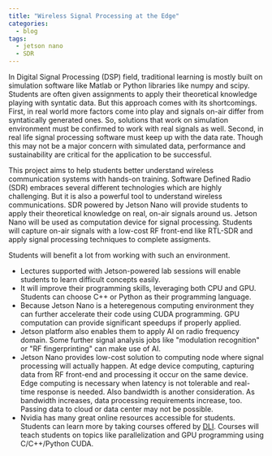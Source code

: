 ```yaml
---
title: "Wireless Signal Processing at the Edge"
categories:
  - blog
tags:
  - jetson nano
  - SDR
---
```


In Digital Signal Processing (DSP) field, traditional learning is mostly built on simulation software like Matlab or Python libraries like numpy and scipy. Students are often given assignments to apply their theoretical knowledge playing with syntatic data. But this approach comes with its shortcomings. First, in real world more factors come into play and signals on-air differ from syntatically generated ones. So, solutions that work on simulation environment must be confirmed to work with real signals as well. Second, in real life signal processing software must keep up with the data rate. Though this may not be a major concern with simulated data, performance and sustainability are critical for the application to be successful. 

This project aims to help students better understand wireless communication systems with hands-on training. Software Defined Radio (SDR) embraces several different technologies which are highly challenging. But it is also a powerful tool to understand wireless communications. SDR powered by Jetson Nano will provide students to apply their theoretical knowledge on real, on-air signals around us. Jetson Nano will be used as computation device for signal processing. Students will capture on-air signals with a low-cost RF front-end like RTL-SDR and apply signal processing techniques to complete assigments. 

Students will benefit a lot from working with such an environment.
- Lectures supported with Jetson-powered lab sessions will enable students to learn difficult concepts easily. 
- It will improve their programming skills, leveraging both CPU and GPU. Students can choose C++ or Python as their programming language. 
- Because Jetson Nano is a heteregenous computing environment they can further accelerate their code using CUDA programming. GPU computation can provide significant speedups if properly applied. 
- Jetson platform also enables them to apply AI on radio frequency domain. Some further signal analysis jobs like "modulation recognition" or "RF fingerprinting" can make use of AI. 
- Jetson Nano provides low-cost solution to computing node where signal processing will actually happen. At edge device computing, capturing data from RF front-end and processing it occur on the same device. Edge computing is necessary when latency is not tolerable and real-time response is needed. Also bandwidth is another consideration. As bandwidth increases, data processing requirements increase, too. Passing data to cloud or data center may not be possible.  
- Nvidia has many great online resources accessible for students. Students can learn more by taking courses offered by [DLI](https://www.nvidia.com/en-us/training/online/). Courses will teach students on topics like parallelization and GPU programming using C/C++/Python CUDA. 

